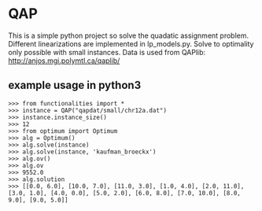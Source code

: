 # QAP

This is a simple python project so solve the quadatic assignment problem.
Different linearizations are implemented in lp_models.py.
Solve to optimality only possible with small instances.
Data is used from QAPlib: http://anjos.mgi.polymtl.ca/qaplib/

## example usage in python3
```
>>> from functionalities import *
>>> instance = QAP("qapdat/small/chr12a.dat")
>>> instance.instance_size()
>>> 12
>>> from optimum import Optimum
>>> alg = Optimum()
>>> alg.solve(instance)
>>> alg.solve(instance, 'kaufman_broeckx')
>>> alg.ov()
>>> alg.ov
>>> 9552.0
>>> alg.solution
>>> [[0.0, 6.0], [10.0, 7.0], [11.0, 3.0], [1.0, 4.0], [2.0, 11.0], [3.0, 1.0], [4.0, 0.0], [5.0, 2.0], [6.0, 8.0], [7.0, 10.0], [8.0, 9.0], [9.0, 5.0]]
```